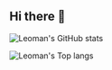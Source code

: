 ## Hi there 👋

![Leoman's GitHub stats](https://github-readme-stats-vert-psi-35.vercel.app/api?username=leomanlapera&show_icons=true&theme=dark)

![Leoman's Top langs](https://github-readme-stats-vert-psi-35.vercel.app/api/top-langs?username=leomanlapera&theme=dark)

<!--
**leomanlapera/leomanlapera** is a ✨ _special_ ✨ repository because its `README.md` (this file) appears on your GitHub profile.

Here are some ideas to get you started:

- 🔭 I’m currently working on ...
- 🌱 I’m currently learning ...
- 👯 I’m looking to collaborate on ...
- 🤔 I’m looking for help with ...
- 💬 Ask me about ...
- 📫 How to reach me: ...
- 😄 Pronouns: ...
- ⚡ Fun fact: ...
-->
